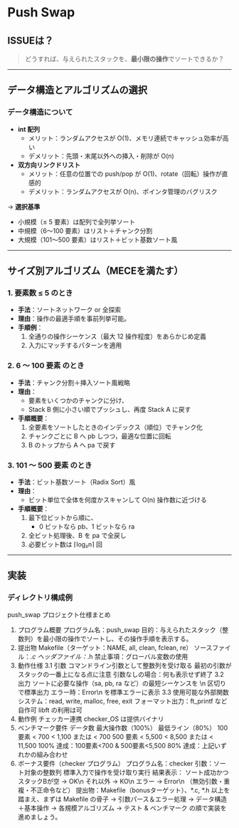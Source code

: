 # Push Swap

## ISSUEは？
> どうすれば、与えられたスタックを、**最小限の操作**でソートできるか？

---

## データ構造とアルゴリズムの選択

### データ構造について
- **int 配列**
  - メリット：ランダムアクセスが O(1)、メモリ連続でキャッシュ効率が高い
  - デメリット：先頭・末尾以外への挿入・削除が O(n)
- **双方向リンクドリスト**
  - メリット：任意の位置での push/pop が O(1)、rotate（回転）操作が直感的
  - デメリット：ランダムアクセスが O(n)、ポインタ管理のバグリスク

→ **選択基準**
- 小規模（≤ 5 要素）は配列で全列挙ソート
- 中規模（6～100 要素）はリスト＋チャンク分割
- 大規模（101～500 要素）はリスト＋ビット基数ソート風

---

## サイズ別アルゴリズム（MECEを満たす）

### 1. 要素数 ≤ 5 のとき
- **手法**：ソートネットワーク or 全探索
- **理由**：操作の最適手順を事前列挙可能。
- **手順例**：
  1. 全通りの操作シーケンス（最大 12 操作程度）をあらかじめ定義
  2. 入力にマッチするパターンを適用

### 2. 6 ～ 100 要素 のとき
- **手法**：チャンク分割＋挿入ソート風戦略
- **理由**：
  - 要素をいくつかのチャンクに分け、
  - Stack B 側に小さい順でプッシュし、再度 Stack A に戻す
- **手順概要**：
  1. 全要素をソートしたときのインデックス（順位）でチャンク化
  2. チャンクごとに B へ pb しつつ，最適な位置に回転
  3. B のトップから A へ pa で戻す

### 3. 101 ～ 500 要素 のとき
- **手法**：ビット基数ソート（Radix Sort）風
- **理由**：
  - ビット単位で全体を何度かスキャンして O(n) 操作数に近づける
- **手順概要**：
  1. 最下位ビットから順に、
     - 0 ビットなら pb、1 ビットなら ra
  2. 全ビット処理後、B を pa で全戻し
  3. 必要ビット数は ⌈log₂n⌉ 回

---

## 実装



### ディレクトリ構成例


push_swap プロジェクト仕様まとめ
1. プログラム概要
プログラム名：push_swap
目的：与えられたスタック（整数列）を最小限の操作でソートし、その操作手順を表示する。
2. 提出物
Makefile（ターゲット：NAME, all, clean, fclean, re）
ソースファイル：*.c
ヘッダファイル：*.h
禁止事項：グローバル変数の使用
3. 動作仕様
3.1 引数
コマンドライン引数として整数列を受け取る
最初の引数がスタックの一番上になる点に注意
引数なしの場合：何も表示せず終了
3.2 出力
ソートに必要な操作（sa, pb, ra など）の最短シーケンスを \n 区切りで標準出力
エラー時：Error\n を標準エラーに表示
3.3 使用可能な外部関数
システム：read, write, malloc, free, exit
フォーマット出力：ft_printf など自作可
libft の利用は可
4. 動作例
チェッカー連携
checker_OS は提供バイナリ
5. ベンチマーク要件
データ数	最大操作数（100%）	最低ライン（80%）
100 要素	< 700	< 1,100 または < 700
500 要素	< 5,500	< 8,500 または < 11,500
100% 達成：100要素<700 & 500要素<5,500
80% 達成：上記いずれかの組み合わせ
6. ボーナス要件（checker プログラム）
プログラム名：checker
引数：ソート対象の整数列
標準入力で操作を受け取り実行
結果表示：
ソート成功かつスタックBが空 → OK\n
それ以外 → KO\n
エラー → Error\n （無効引数・重複・不正命令など）
提出物：Makefile（bonusターゲット）、*.c, *.h
以上を踏まえ、まずは Makefile の骨子 → 引数パース＆エラー処理 → データ構造＋基本操作 → 各規模アルゴリズム → テスト & ベンチマーク の順で実装を進めましょう。
